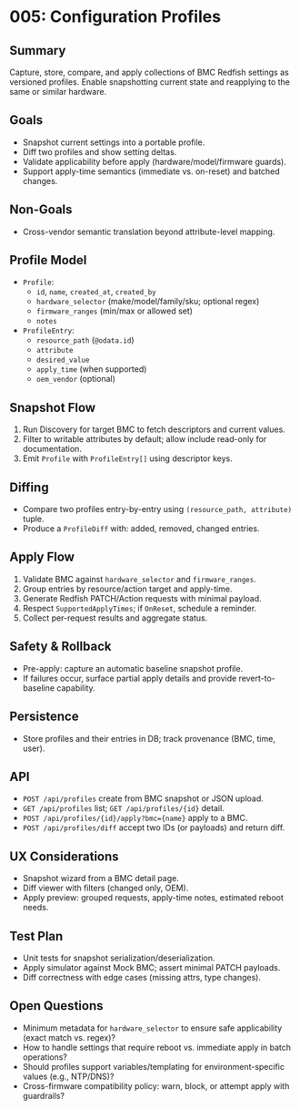 # 005: Configuration Profiles

## Summary
Capture, store, compare, and apply collections of BMC Redfish settings as versioned profiles. Enable snapshotting current state and reapplying to the same or similar hardware.

## Goals
- Snapshot current settings into a portable profile.
- Diff two profiles and show setting deltas.
- Validate applicability before apply (hardware/model/firmware guards).
- Support apply-time semantics (immediate vs. on-reset) and batched changes.

## Non-Goals
- Cross-vendor semantic translation beyond attribute-level mapping.

## Profile Model
- `Profile`:
  - `id`, `name`, `created_at`, `created_by`
  - `hardware_selector` (make/model/family/sku; optional regex)
  - `firmware_ranges` (min/max or allowed set)
  - `notes`
- `ProfileEntry`:
  - `resource_path` (`@odata.id`)
  - `attribute`
  - `desired_value`
  - `apply_time` (when supported)
  - `oem_vendor` (optional)

## Snapshot Flow
1. Run Discovery for target BMC to fetch descriptors and current values.
2. Filter to writable attributes by default; allow include read-only for documentation.
3. Emit `Profile` with `ProfileEntry[]` using descriptor keys.

## Diffing
- Compare two profiles entry-by-entry using `(resource_path, attribute)` tuple.
- Produce a `ProfileDiff` with: added, removed, changed entries.

## Apply Flow
1. Validate BMC against `hardware_selector` and `firmware_ranges`.
2. Group entries by resource/action target and apply-time.
3. Generate Redfish PATCH/Action requests with minimal payload.
4. Respect `SupportedApplyTimes`; if `OnReset`, schedule a reminder.
5. Collect per-request results and aggregate status.

## Safety & Rollback
- Pre-apply: capture an automatic baseline snapshot profile.
- If failures occur, surface partial apply details and provide revert-to-baseline capability.

## Persistence
- Store profiles and their entries in DB; track provenance (BMC, time, user).

## API
- `POST /api/profiles` create from BMC snapshot or JSON upload.
- `GET /api/profiles` list; `GET /api/profiles/{id}` detail.
- `POST /api/profiles/{id}/apply?bmc={name}` apply to a BMC.
- `POST /api/profiles/diff` accept two IDs (or payloads) and return diff.

## UX Considerations
- Snapshot wizard from a BMC detail page.
- Diff viewer with filters (changed only, OEM).
- Apply preview: grouped requests, apply-time notes, estimated reboot needs.

## Test Plan
- Unit tests for snapshot serialization/deserialization.
- Apply simulator against Mock BMC; assert minimal PATCH payloads.
- Diff correctness with edge cases (missing attrs, type changes).

## Open Questions
- Minimum metadata for `hardware_selector` to ensure safe applicability (exact match vs. regex)?
- How to handle settings that require reboot vs. immediate apply in batch operations?
- Should profiles support variables/templating for environment-specific values (e.g., NTP/DNS)?
- Cross-firmware compatibility policy: warn, block, or attempt apply with guardrails?
